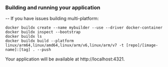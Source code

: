 ### Building and running your application

-- If you have issues building multi-platform:
```
docker buildx create --name mybuilder --use --driver docker-container
docker buildx inspect --bootstrap
docker buildx ls
docker buildx build --platform linux/arm64,linux/amd64,linux/arm/v6,linux/arm/v7 -t [repo]/[image-name]:[tag] . --push
```

Your application will be available at http://localhost:4321.
